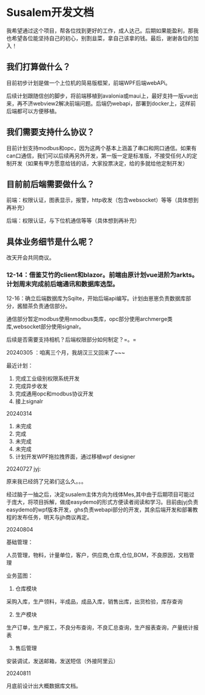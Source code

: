 # Susalem开发文档

我希望通过这个项目，帮各位找到更好的工作，成人达己。后期如果能盈利，那我也希望各位能坚持自己的初心，别割韭菜，拿自己该拿的钱。最后，谢谢各位的加入！

## 我们打算做什么？

目前初步计划是做一个上位机的简易版框架，前端WPF后端webAPi。

后续计划跟随信创的脚步，将前端移植到avalonia或maui上，最好支持一版vue出来，再不济webview2解决前端问题。后端仍webapi，部署到docker上，这样前后端都可以方便移植。

## 我们需要支持什么协议？

目前计划支持modbus和opc，因为这两个基本上涵盖了串口和网口通信。如果有can口通信，我们可以后续再另外开发，第一版一定是标准版，不接受任何人的定制开发（如果有甲方愿意给钱的话，大家投票决定，给的多就给他定制开发）

## 目前前后端需要做什么？

前端：权限认证，图表显示，报警，http收发（包含websocket）等等（具体想到再补充）

后端：权限认证，与下位机通信等等（具体想到再补充）

## 具体业务细节是什么呢？

改天开会共同商议。

 

### 12-14：借鉴艾竹的client和blazor。前端由原计划vue进阶为arkts。计划周末完成前后端通讯和数据库选型。

12-16：确立后端数据库为Sqilte，开始后端api编写。计划由崽崽负责数据库部分，酱醋茶负责通信部分。

通信部分暂定modbus使用nmodbus类库，opc部分使用archmerge类库,websocket部分使用signalr。

后续是否需要支持相机？后端权限部分如何制定？=。=

20240305 ：咱离三个月，我胡汉三又回来了~~~

最近计划：

1. 完成工业级别权限系统开发
2. 完成异步收发
3. 完成通用opc和modbus协议开发
4. 接上signalr

20240314

1. 未完成
2. 完成
3. 未完成
4. 未完成
5. 计划开发WPF拖拉拽界面，通过移植wpf designer

 

20240727 jyj:

原来我已经鸽了兄弟们这么久。。。

经过脑子一抽之后，决定susalem主体方向为线体Mes,其中由于后期项目可能过于庞大，将项目拆解，做成easydemo的形式方便读者阅读和学习。目前由jyj负责easydemo的wpf版本开发，ghs负责webapi部分的开发，其余后端开发和部署教程的发布任务，明天与jjh商议再定。

20240804 

基础管理：

人员管理，物料，计量单位，客户，供应商,仓库,仓位,BOM，不良原因，文档管理

业务蓝图：

1. 仓库模块

采购入库，生产领料，半成品，成品入库，销售出库，出货检验，库存查询

2. 生产模块

生产订单，生产报工，不良分布查询，不良汇总查询，生产报表查询，产量统计报表

3. 售后管理

安装调试，发送邮箱，发送短信（外接阿里云）

 

 20240811

月底前设计出大概数据库文档。